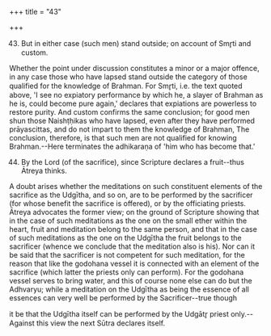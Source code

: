 +++
title = "43"

+++


43. But in either case (such men) stand outside; on account of Smr̥ti and custom.

Whether the point under discussion constitutes a minor or a major offence, in any case those who have lapsed stand outside the category of those qualified for the knowledge of Brahman. For Smr̥ti, i.e. the text quoted above, 'I see no expiatory performance by which he, a slayer of Brahman as he is, could become pure again,' declares that expiations are powerless to restore purity. And custom confirms the same conclusion; for good men shun those Naishṭḥikas who have lapsed, even after they have performed prāyascittas, and do not impart to them the knowledge of Brahman, The conclusion, therefore, is that such men are not qualified for knowing Brahman.--Here terminates the adhikaraṇa of 'him who has become that.'

44. By the Lord (of the sacrifice), since Scripture declares a fruit--thus Ātreya thinks.

A doubt arises whether the meditations on such constituent elements of the sacrifice as the Udgītha, and so on, are to be performed by the sacrificer (for whose benefit the sacrifice is offered), or by the officiating priests. Ātreya advocates the former view; on the ground of Scripture showing that in the case of such meditations as the one on the small ether within the heart, fruit and meditation belong to the same person, and that in the case of such meditations as the one on the Udgītha the fruit belongs to the sacrificer (whence we conclude that the meditation also is his). Nor can it be said that the sacrificer is not competent for such meditation, for the reason that like the godohana vessel it is connected with an element of the sacrifice (which latter the priests only can perform). For the godohana vessel serves to bring water, and this of course none else can do but the Adhvaryu; while a meditation on the Udgītha as being the essence of all essences can very well be performed by the Sacrificer--true though

it be that the Udgītha itself can be performed by the Udgātr̥ priest only.--Against this view the next Sūtra declares itself.

